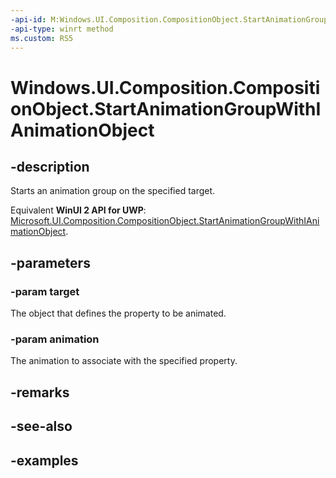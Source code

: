 ```yaml
---
-api-id: M:Windows.UI.Composition.CompositionObject.StartAnimationGroupWithIAnimationObject(Windows.UI.Composition.IAnimationObject,Windows.UI.Composition.ICompositionAnimationBase)
-api-type: winrt method
ms.custom: RS5
---
```


<!-- Method syntax.
public void CompositionObject.StartAnimationGroupWithIAnimationObject(IAnimationObject target, ICompositionAnimationBase animation)
-->

# Windows.UI.Composition.CompositionObject.StartAnimationGroupWithIAnimationObject

## -description

Starts an animation group on the specified target.

Equivalent **WinUI 2 API for UWP**: [Microsoft.UI.Composition.CompositionObject.StartAnimationGroupWithIAnimationObject](/windows/winui/api/microsoft.ui.composition.compositionobject.startanimationgroupwithianimationobject).

## -parameters
### -param target

The object that defines the property to be animated.

### -param animation

The animation to associate with the specified property.

## -remarks

## -see-also

## -examples

